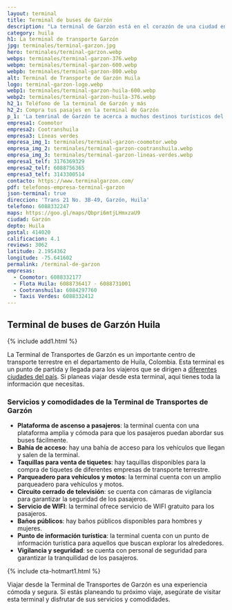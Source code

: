 ```yaml
---
layout: terminal
title: Terminal de buses de Garzón
description: "La terminal de Garzón está en el corazón de una ciudad en crecimiento constante. Además, está muy cerca a muchos atractivos turísticos del Huila"
category: huila
h1: La terminal de transporte Garzón
jpg: terminales/terminal-garzon.jpg
hero: terminales/terminal-garzon.webp
webps: terminales/terminal-garzon-376.webp
webpm: terminales/terminal-garzon-600.webp
webpb: terminales/terminal-garzon-800.webp
alt: Terminal de Transporte de Garzón Huila
logo: terminal-garzon-logo.webp
webp1: terminales/terminal-garzon-huila-600.webp
webp2: terminales/terminal-garzon-huila-376.webp
h2_1: Teléfono de la terminal de Garzón y más
h2_2: Compra tus pasajes en la terminal de Garzón
p_1: 'La temrinal de Garzón te acerca a muchos destinos turísticos del Huila, como por ejemplo, <a href="https://gurcoff.com/la-mano-del-gigante/" target="_blank">La mano del Gigante</a>'
empresa1: Coomotor
empresa2: Cootranshuila
empresa3: Líneas verdes
empresa_img_1: terminales/terminal-garzon-coomotor.webp
empresa_img_2: terminales/terminal-garzon-cootranshuila.webp
empresa_img_3: terminales/terminal-garzon-lineas-verdes.webp
empresa1_telf: 3176369329
empresa2_telf: 6088756365
empresa3_telf: 3143300514
contacto: https://www.terminalgarzon.com/
pdf: telefonos-empresa-terminal-garzon
json-terminal: true
direccion: 'Trans 21 No. 3B-49, Garzón, Huila'
telefono: 6088332247
maps: https://goo.gl/maps/Qbpri6mtjLHmxzaU9
ciudad: Garzón
depto: Huila
postal: 414020
calificacion: 4.1
reviews: 3062
latitude: 2.1954362
longitude: -75.641602
permalink: /terminal-de-garzon
empresas:
  - Coomotor: 6088332177
  - Flota Huila: 6088736417 - 6088731001
  - Cootranshuila: 6084297760
  - Taxis Verdes: 6088332412
---
```

## Terminal de buses de Garzón Huila

{% include add1.html %}

La Terminal de Transportes de Garzón es un importante centro de transporte terrestre en el departamento de Huila, Colombia. Esta terminal es un punto de partida y llegada para los viajeros que se dirigen a [diferentes ciudades del país](/ "Terminales Colombianas"). Si planeas viajar desde esta terminal, aquí tienes toda la información que necesitas.

### Servicios y comodidades de la Terminal de Transportes de Garzón

* **Plataforma de ascenso a pasajeros**: la terminal cuenta con una plataforma amplia y cómoda para que los pasajeros puedan abordar sus buses fácilmente.
* **Bahía de acceso**: hay una bahía de acceso para los vehículos que llegan y salen de la terminal.
* **Taquillas para venta de tiquetes**: hay taquillas disponibles para la compra de tiquetes de diferentes empresas de transporte terrestre.
* **Parqueadero para vehículos y motos**: la terminal cuenta con un amplio parqueadero para vehículos y motos.
* **Circuito cerrado de televisión**: se cuenta con cámaras de vigilancia para garantizar la seguridad de los pasajeros.
* **Servicio de WIFI**: la terminal ofrece servicio de WIFI gratuito para los pasajeros.
* **Baños públicos**: hay baños públicos disponibles para hombres y mujeres.
* **Punto de información turística**: la terminal cuenta con un punto de información turística para aquellos que buscan explorar los alrededores.
* **Vigilancia y seguridad**: se cuenta con personal de seguridad para garantizar la tranquilidad de los pasajeros.

{% include cta-hotmart1.html %}

Viajar desde la Terminal de Transportes de Garzón es una experiencia cómoda y segura. Si estás planeando tu próximo viaje, asegúrate de visitar esta terminal y disfrutar de sus servicios y comodidades.

